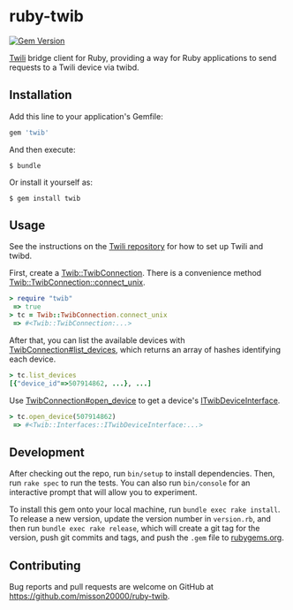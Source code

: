 # ruby-twib
[![Gem Version](https://badge.fury.io/rb/twib.svg)](https://badge.fury.io/rb/twib)

[Twili](https://github.com/misson20000/twili) bridge client for Ruby, providing a way for Ruby applications to send requests to a Twili device via twibd.

## Installation

Add this line to your application's Gemfile:

```ruby
gem 'twib'
```

And then execute:

    $ bundle

Or install it yourself as:

    $ gem install twib

## Usage

See the instructions on the [Twili repository](https://github.com/misson20000/twili#twili) for how to set up Twili and twibd.

First, create a [Twib::TwibConnection](https://www.rubydoc.info/gems/twib/Twib/TwibConnection). There is a convenience method [Twib::TwibConnection::connect_unix](https://www.rubydoc.info/gems/twib/Twib/TwibConnection#connect_unix-class_method).
```ruby
> require "twib"
 => true
> tc = Twib::TwibConnection.connect_unix
 => #<Twib::TwibConnection:...>
```

After that, you can list the available devices with [TwibConnection#list_devices](https://www.rubydoc.info/gems/twib/Twib/TwibConnection#list_devices-instance_method), which returns an array of hashes identifying each device.
```ruby
> tc.list_devices
[{"device_id"=>507914862, ...}, ...]
```

Use [TwibConnection#open_device](https://www.rubydoc.info/gems/twib/Twib/TwibConnection#open_device-instance_method) to get a device's [ITwibDeviceInterface](https://www.rubydoc.info/gems/twib/Twib/Interfaces/ITwibDeviceInterface).
```ruby
> tc.open_device(507914862)
 => #<Twib::Interfaces::ITwibDeviceInterface:...>
```

## Development

After checking out the repo, run `bin/setup` to install dependencies. Then, run `rake spec` to run the tests. You can also run `bin/console` for an interactive prompt that will allow you to experiment.

To install this gem onto your local machine, run `bundle exec rake install`. To release a new version, update the version number in `version.rb`, and then run `bundle exec rake release`, which will create a git tag for the version, push git commits and tags, and push the `.gem` file to [rubygems.org](https://rubygems.org).

## Contributing

Bug reports and pull requests are welcome on GitHub at https://github.com/misson20000/ruby-twib.
